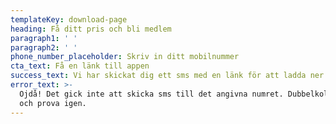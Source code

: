 ```yaml
---
templateKey: download-page
heading: Få ditt pris och bli medlem
paragraph1: ' '
paragraph2: ' '
phone_number_placeholder: Skriv in ditt mobilnummer
cta_text: Få en länk till appen
success_text: Vi har skickat dig ett sms med en länk för att ladda ner Hedvig-appen
error_text: >-
  Ojdå! Det gick inte att skicka sms till det angivna numret. Dubbelkolla numret
  och prova igen.
---
```


